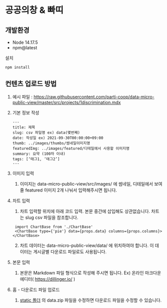 # 공공의창 & 빠띠

## 개발환경

- Node 14.17.5
- npm@latest

설치

```
npm install
```

## 컨텐츠 업로드 방법

1. 예시 파일 : https://raw.githubusercontent.com/parti-coop/data-micro-public-view/master/src/projects/1discrimination.mdx
2. 기본 정보 작성

   ```
   ---
   title: 제목
   slug: csv 파일명 ex) data(몇번째)
   date: 작성일 ex) 2021-09-30T00:00:00+09:00
   thumb: ../images/thumbs/썸네일이미지명
   featuredImg: ../images/featured/디테일에서 사용할 이미지명
   summary: 요약 (100자 이내)
   tags: [‘태그1, ‘태그2’]
   ---
   ```

3. 이미지 입력
   1. 이미지는 data-micro-public-view/src/images/ 에 썸네일, 디테일에서 보여줄 featured 이미지 2개 나눠서 입력해주시면 됩니다.
4. 차트 입력
   1. 차트 입력할 위치에 아래 코드 입력. 본문 중간에 삽입해도 상관없습니다. 차트는 slug csv 파일을 참조합니다.
   ```
    import ChartBase from './ChartBase'
    <ChartBase type={'pie'} data={props.data} columns={props.columns}></ChartBase>
   ```
   2. 차트 데이터는 data-micro-public-view/data/ 에 위치하여야 합니다. 이 데이터는 게시글별 다운로드 파일로도 사용됩니다.
5. 본문 입력
   1. 본문은 Markdown 파일 형식으로 작성해 주시면 됩니다. Ex) 온라인 마크다운 에디터( https://dillinger.io/ )

6. 홈 - 다운로드 파일 업로드
   1. [static 폴더](https://github.com/parti-coop/data-micro-public-view/tree/master/static) 의 data.zip 파일을 수정하면 다운로드 파일을 수정할 수 있습니다.